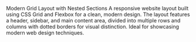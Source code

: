 Modern Grid Layout with Nested Sections
A responsive website layout built using CSS Grid and Flexbox for a clean, modern design. 
The layout features a header, sidebar, and main content area, divided into multiple rows and columns with dotted borders for visual distinction. Ideal for showcasing modern web design techniques.

